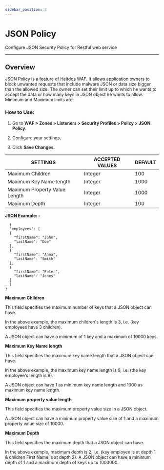 ```yaml
---
sidebar_position: 2
---
```


# JSON Policy

Configure JSON Security Policy for Restful web service

---

## Overview

JSON Policy is a feature of Haltdos WAF. It allows application owners to block unwanted requests that include malware JSON or data size bigger than the allowed size. The owner can set their limit up to which he wants to accept the data or how many keys in JSON object he wants to allow. Minimum and Maximum limits are:

### How to Use:

1. Go to **WAF > Zones > Listeners > Security Profiles > Policy > JSON Policy**.

2. Configure your settings.

3. Click **Save Changes**.

| SETTINGS                      | ACCEPTED VALUES | DEFAULT |
|-------------------------------|-----------------|---------|
| Maximum Children              | Integer         | 100     |
| Maximum Key Name length       | Integer         | 1000    |
| Maximum Property Value Length | Integer         | 1000    |
| Maximum Depth                 | Integer         | 100     |

**JSON Example: -**

```
  {
  "employees": [
  {
    "firstName": "John",
    "lastName": "Doe"
  },
  {
    "firstName": "Anna",
    "lastName": "Smith"
  },
  {
    "firstName": "Peter",
    "lastName": "Jones"
  }
  ]
}
```

**Maximum Children**

This field specifies the maximum number of keys that a JSON object can have.

In the above example, the maximum children's length is 3, i.e. (key employees have 3 children).

A JSON object can have a minimum of 1 key and a maximum of 10000 keys.

**Maximum Key Name length**

This field specifies the maximum key name length that a JSON object can have.

In the above example, the maximum key name length is 9, i.e. (the key employee's length is 9).

A JSON object can have 1 as minimum key name length and 1000 as maximum key name length.

**Maximum property value length**

This field specifies the maximum property value size in a JSON object.

A JSON object can have a minimum property value size of 1 and a maximum property value size of 10000.

**Maximum Depth**

This field specifies the maximum depth that a JSON object can have.

In the above example, maximum depth is 2, i.e. (key employee is at depth 1 & children First Name is at depth 2). A JSON object can have a minimum depth of 1 and a maximum depth of keys up to 1000000.
